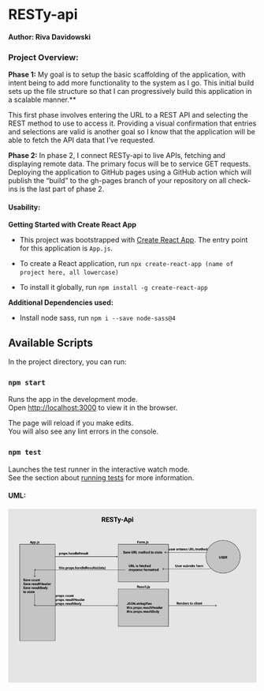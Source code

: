 # RESTy-api

#### Author: Riva Davidowski

### Project Overview:

**Phase 1:** My goal is to setup the basic scaffolding of the application, with intent being to add more functionality to the system as I go. This initial build sets up the file structure so that I can progressively build this application in a scalable manner.**

This first phase involves entering the URL to a REST API and selecting the REST method to use to access it. Providing a visual confirmation that  entries and selections are valid is another goal so I know that the application will be able to fetch the API data that I’ve requested.

**Phase 2:** In phase 2, I connect RESTy-api to live APIs, fetching and displaying remote data. The primary focus will be to service GET requests. Deploying the application to GitHub pages using a GitHub action which will publish the “build” to the gh-pages branch of your repository on all check-ins is the last part of phase 2.



#### Usability: 

**Getting Started with Create React App**

- This project was bootstrapped with [Create React App](https://github.com/facebook/create-react-app). The entry point for this application is `App.js`.

- To create a React application, run `npx create-react-app (name of project here, all lowercase)`
- To install it globally, run `npm install -g create-react-app`

**Additional Dependencies used:**
- Install node sass, run `npm i --save node-sass@4`


## Available Scripts

In the project directory, you can run:

### `npm start`

Runs the app in the development mode.\
Open [http://localhost:3000](http://localhost:3000) to view it in the browser.

The page will reload if you make edits.\
You will also see any lint errors in the console.

### `npm test`

Launches the test runner in the interactive watch mode.\
See the section about [running tests](https://facebook.github.io/create-react-app/docs/running-tests) for more information.


#### UML:

![uml](resty-uml.png)
